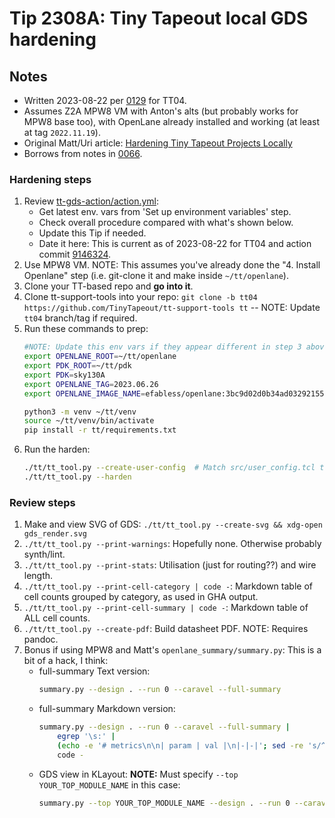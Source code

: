 # Tip 2308A: Tiny Tapeout local GDS hardening

## Notes

*   Written 2023-08-22 per [0129](../0129-2023-08-22.md) for TT04.
*   Assumes Z2A MPW8 VM with Anton's alts (but probably works for MPW8 base too), with OpenLane already installed and working (at least at tag `2022.11.19`).
*   Original Matt/Uri article: [Hardening Tiny Tapeout Projects Locally]
*   Borrows from notes in [0066](../0066-2023-04-26.md).

### Hardening steps

1.  Review [tt-gds-action/action.yml]:
    *   Get latest env. vars from 'Set up environment variables' step.
    *   Check overall procedure compared with what's shown below.
    *   Update this Tip if needed.
    *   Date it here: This is current as of 2023-08-22 for TT04 and action commit [9146324](https://github.com/TinyTapeout/tt-gds-action/commit/91463242e866985367e15d6ebe9358bd484c9667).
2.  Use MPW8 VM. NOTE: This assumes you've already done the "4. Install Openlane" step (i.e. git-clone it and make inside `~/tt/openlane`).
3.  Clone your TT-based repo and **go into it**.
4.  Clone tt-support-tools into your repo: `git clone -b tt04 https://github.com/TinyTapeout/tt-support-tools tt` -- NOTE: Update `tt04` branch/tag if required.
5.  Run these commands to prep:
    ```bash
    #NOTE: Update this env vars if they appear different in step 3 above:
    export OPENLANE_ROOT=~/tt/openlane
    export PDK_ROOT=~/tt/pdk
    export PDK=sky130A
    export OPENLANE_TAG=2023.06.26
    export OPENLANE_IMAGE_NAME=efabless/openlane:3bc9d02d0b34ad032921553e512fbe4bebf1d833

    python3 -m venv ~/tt/venv
    source ~/tt/venv/bin/activate
    pip install -r tt/requirements.txt
    ```
6.  Run the harden:
    ```bash
    ./tt/tt_tool.py --create-user-config  # Match src/user_config.tcl to info.yaml
    ./tt/tt_tool.py --harden
    ```

### Review steps

1.  Make and view SVG of GDS: `./tt/tt_tool.py --create-svg && xdg-open gds_render.svg`
2.  `./tt/tt_tool.py --print-warnings`: Hopefully none. Otherwise probably synth/lint.
3.  `./tt/tt_tool.py --print-stats`: Utilisation (just for routing??) and wire length.
4.  `./tt/tt_tool.py --print-cell-category | code -`: Markdown table of cell counts grouped by category, as used in GHA output.
5.  `./tt/tt_tool.py --print-cell-summary | code -`: Markdown table of ALL cell counts.
6.  `./tt/tt_tool.py --create-pdf`: Build datasheet PDF. NOTE: Requires pandoc.
7.  Bonus if using MPW8 and Matt's `openlane_summary/summary.py`: This is a bit of a hack, I think:
    *   full-summary Text version:
        ```bash
        summary.py --design . --run 0 --caravel --full-summary
        ```
    *   full-summary Markdown version:
        ```bash
        summary.py --design . --run 0 --caravel --full-summary |
            egrep '\s:' |
            (echo -e '# metrics\n\n| param | val |\n|-|-|'; sed -re 's/^|:|$/|/g'; echo) |
            code -
        ```
    *   GDS view in KLayout: **NOTE:** Must specify `--top YOUR_TOP_MODULE_NAME` in this case:
        ```bash
        summary.py --top YOUR_TOP_MODULE_NAME --design . --run 0 --caravel --gds
        ```



[Hardening Tiny Tapeout Projects Locally]: https://docs.google.com/document/d/1aUUZ1jthRpg4QURIIyzlOaPWlmQzr-jBn3wZipVUPt4/edit#heading=h.wwc5ldl01nl5
[tt-gds-action/action.yml]: https://github.com/TinyTapeout/tt-gds-action/blob/main/action.yml

